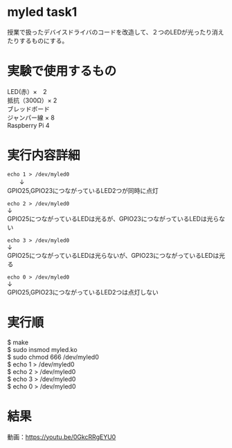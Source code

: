 # myled task1
授業で扱ったデバイスドライバのコードを改造して、２つのLEDが光ったり消えたりするものにする。

# 実験で使用するもの

LED(赤）×　2  
抵抗（300Ω）× 2  
ブレッドボード  
ジャンパー線 × 8  
Raspberry Pi 4  

# 実行内容詳細

`echo 1 > /dev/myled0`  
　　↓  
GPIO25,GPIO23につながっているLED2つが同時に点灯  

`echo 2 > /dev/myled0`  
    ↓  
GPIO25につながっているLEDは光るが、GPIO23につながっているLEDは光らない  

`echo 3 > /dev/myled0`  
    ↓  
GPIO25につながっているLEDは光らないが、GPIO23につながっているLEDは光る  
    
`echo 0 > /dev/myled0`  
    ↓  
GPIO25,GPIO23につながっているLED2つは点灯しない  
    
# 実行順
$ make  
$ sudo insmod myled.ko  
$ sudo chmod 666 /dev/myled0  
$ echo 1 > /dev/myled0  
$ echo 2 > /dev/myled0  
$ echo 3 > /dev/myled0  
$ echo 0 > /dev/myled0  

# 結果
動画：https://youtu.be/0GkcRRgEYU0

#
